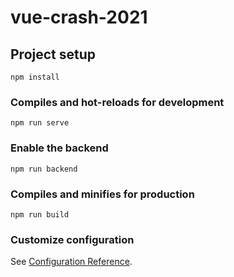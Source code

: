 # vue-crash-2021

## Project setup
```
npm install
```

### Compiles and hot-reloads for development
```
npm run serve
```
### Enable the backend
```
npm run backend
```

### Compiles and minifies for production
```
npm run build
```

### Customize configuration
See [Configuration Reference](https://cli.vuejs.org/config/).
